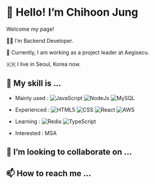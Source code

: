 # 👋 Hello! I’m Chihoon Jung
<p>Welcome my page!</p>
<p>👨‍💻 I’m Backend Developer.</p>
<p>🏢 Currently, I am working as a project leader at Aegisecu.</p>
<p>🇰🇷 I live in Seoul, Korea now.</p>

## 👀 My skill is ...
- Mainly used : 
![JavaScript](https://img.shields.io/badge/-Javascript-yellow?style=flat&logo=JavaScript&color=yellow)
![NodeJs](https://img.shields.io/badge/-NodeJS-green?style=flat&logo=Node.js&logoColor=white)
![MySQL](https://img.shields.io/badge/-MySQL-blue?style=flat&logo=Mysql&logoColor=white)

- Experienced : 
![HTML5](https://img.shields.io/badge/-HTML5-lightgrey?style=flat&logo=html5&logoColor=white)
![CSS](https://img.shields.io/badge/-CSS-royalblue?style=flat&logo=CSS3&logoColor=white)
![React](https://img.shields.io/badge/-React-darkslategray?style=flat&logo=React&logoColor=lightskyblue)
![AWS](https://img.shields.io/badge/-AWS-chocolate?style=flat&logo=AWS&logoColor=white)

- Learning :
![Redis](https://img.shields.io/badge/-Redis-crimson?style=flat&logo=Redis&logoColor=white)
![TypeScript](https://img.shields.io/badge/-Typescript-black?style=flat&logo=TypeScript)

- Interested : MSA


## 💞️ I’m looking to collaborate on ...
##  📫 How to reach me ...

<!---
jch9537/jch9537 is a ✨ special ✨ repository because its `README.md` (this file) appears on your GitHub profile.
You can click the Preview link to take a look at your changes.
--->
